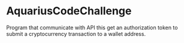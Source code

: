 # AquariusCodeChallenge
Program that communicate with API this get an authorization token to submit a cryptocurrency transaction to a wallet address.
